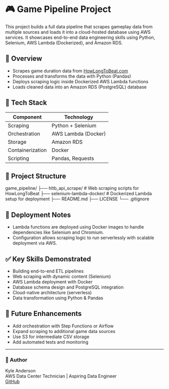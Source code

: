 # 🎮 Game Pipeline Project

This project builds a full data pipeline that scrapes gameplay data from multiple sources and loads it into a cloud-hosted database using AWS services. It showcases end-to-end data engineering skills using Python, Selenium, AWS Lambda (Dockerized), and Amazon RDS.

## 🧠 Overview

- Scrapes game duration data from [HowLongToBeat.com](https://howlongtobeat.com/)
- Processes and transforms the data with Python (Pandas)
- Deploys scraping logic inside Dockerized AWS Lambda functions
- Loads cleaned data into an Amazon RDS (PostgreSQL) database

## 🔧 Tech Stack

| Component        | Technology         |
|------------------|--------------------|
| Scraping         | Python + Selenium  |
| Orchestration    | AWS Lambda (Docker)|
| Storage          | Amazon RDS         |
| Containerization | Docker             |
| Scripting        | Pandas, Requests   |

## 📂 Project Structure

game_pipeline/
├── hltb_api_scrape/ # Web scraping scripts for HowLongToBeat
├── selenium-lambda-docker/ # Dockerized Lambda setup for deployment
├── README.md
├── LICENSE
└── .gitignore


## 🚀 Deployment Notes

- Lambda functions are deployed using Docker images to handle dependencies like Selenium and Chromium.
- Configuration allows scraping logic to run serverlessly with scalable deployment via AWS.

## ✅ Key Skills Demonstrated

- Building end-to-end ETL pipelines
- Web scraping with dynamic content (Selenium)
- AWS Lambda deployment with Docker
- Database schema design and PostgreSQL integration
- Cloud-native architecture (serverless)
- Data transformation using Python & Pandas

## 🧪 Future Enhancements

- Add orchestration with Step Functions or Airflow
- Expand scraping to additional game data sources
- Use S3 for intermediate CSV storage
- Add automated tests and monitoring

---

### 👤 Author

Kyle Anderson  
AWS Data Center Technician | Aspiring Data Engineer  
[GitHub](https://github.com/kyleanderson84)

